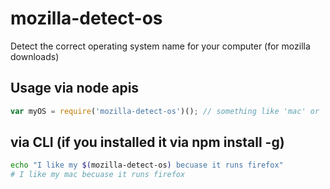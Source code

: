 mozilla-detect-os
=================

Detect the correct operating system name for your computer (for mozilla downloads)


## Usage via node apis

```js
var myOS = require('mozilla-detect-os')(); // something like 'mac' or 'linux_x86-64'
```

## via CLI (if you installed it via npm install -g)

```sh
echo "I like my $(mozilla-detect-os) becuase it runs firefox"
# I like my mac becuase it runs firefox
```
